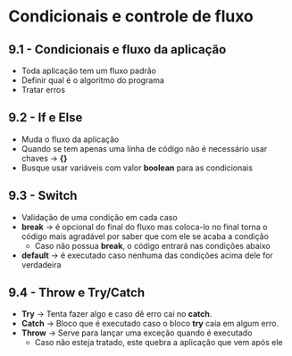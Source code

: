 # Condicionais e controle de fluxo

## 9.1 - Condicionais e fluxo da aplicação
* Toda aplicação tem um fluxo padrão
* Definir qual é o algoritmo do programa
* Tratar erros

## 9.2 - If e Else
* Muda o fluxo da aplicação
* Quando se tem apenas uma linha de código não é necessário usar chaves → __{}__
* Busque usar variáveis com valor __boolean__ para as condicionais

## 9.3 - Switch
* Validação de uma condição em cada caso
* __break__ → é opcional do final do fluxo mas coloca-lo no final torna o código mais agradável por saber que com ele se acaba a condição
    * Caso não possua __break__, o código entrará nas condições abaixo
* __default__ → é executado caso nenhuma das condições acima dele for verdadeira

## 9.4 - Throw e Try/Catch
* __Try__ → Tenta fazer algo e caso dê erro cai no __catch__.
* __Catch__ → Bloco que é executado caso o bloco __try__ caia em algum erro.
* __Throw__ → Serve para lançar uma exceção quando é executado
    * Caso não esteja tratado, este quebra a aplicação que vem após ele